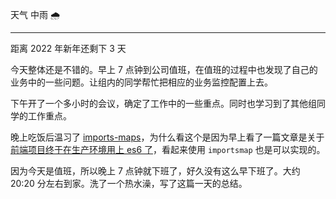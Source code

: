 天气 中雨 🌧

---

距离 2022 年新年还剩下 3 天

今天整体还是不错的。早上 7 点钟到公司值班，在值班的过程中也发现了自己的业务中的一些问题。让组内的同学帮忙把相应的业务监控配置上去。

下午开了一个多小时的会议，确定了工作中的一些重点。同时也学习到了其他组同学的工作重点。

晚上吃饭后温习了 [imports-maps](https://github.com/WICG/import-maps)，为什么看这个是因为早上看了一篇文章是关于 [前端项目终于在生产环境用上 es6 了](https://juejin.cn/post/7057696751888629790)，看起来使用 `importsmap` 也是可以实现的。

因为今天是值班，所以晚上 7 点钟就下班了，好久没有这么早下班了。大约 20:20 分左右到家。洗了一个热水澡，写了这篇一天的总结。
